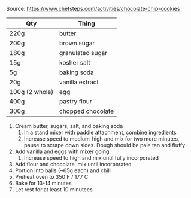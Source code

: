 Source: https://www.chefsteps.com/activities/chocolate-chip-cookies

| Qty               | Thing |
|-------------------|-------|
| 220g              | butter
| 200g              | brown sugar
| 180g              | granulated sugar
| 15g | kosher salt
| 5g | baking soda
| 20g | vanilla extract
| 100g (2 whole) | egg
| 400g | pastry flour
| 300g | chopped chocolate

1. Cream butter, sugars, salt, and baking soda
	1. In a stand mixer with paddle attachment, combine ingredients
	2. Increase speed to medium-high and mix for two more minutes, pause to scrape down sides. Dough should be pale tan and fluffy
2. Add vanilla and eggs with mixer going
	1. Increase speed to high and mix until fully incorporated
3. Add flour and chocolate, mix until incorporated
4. Portion into balls (~65g each) and chill
5. Preheat oven to 350 F / 177 C
6. Bake for 13-14 minutes
7. Let rest for at least 10 minutees
